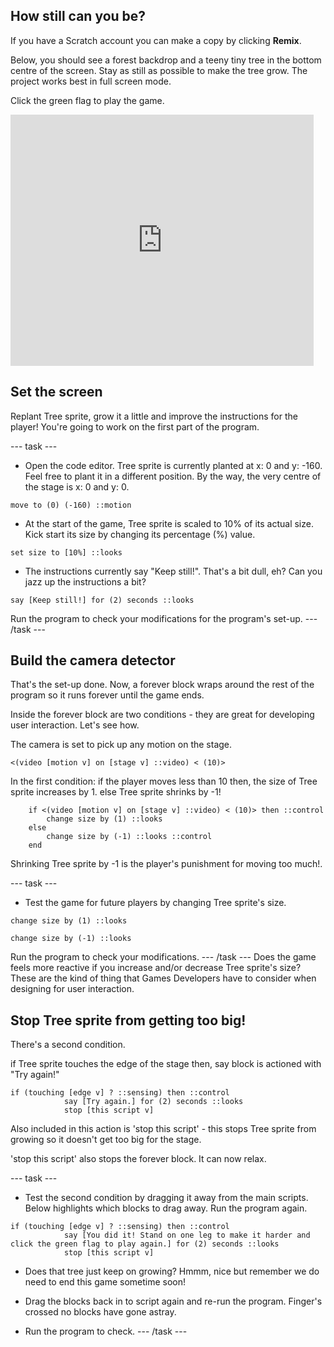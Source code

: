 ## How still can you be?

If you have a Scratch account you can make a copy by clicking **Remix**.

Below, you should see a forest backdrop and a teeny tiny tree in the bottom centre of the screen. Stay as still as possible to make the tree grow. The project works best in full screen mode.

Click the green flag to play the game.

<div>
<iframe src="https://scratch.mit.edu/projects/396479175/editor/embed" allowtransparency="true" width="485" height="402" frameborder="0" scrolling="no" allowfullscreen></iframe>
</div>

## Set the screen

Replant Tree sprite, grow it a little and improve the instructions for the player! You're going to work on the first part of the program.

--- task ---
+ Open the code editor. Tree sprite is currently planted at x: 0 and y: -160. Feel free to plant it in a different position. By the way, the very centre of the stage is x: 0 and y: 0.
```blocks3
move to (0) (-160) ::motion
```
+ At the start of the game, Tree sprite is scaled to 10% of its actual size. Kick start its size by changing its percentage (%) value.
```blocks3
set size to [10%] ::looks
```
+ The instructions currently say "Keep still!". That's a bit dull, eh? Can you jazz up the instructions a bit?
```blocks3
say [Keep still!] for (2) seconds ::looks
```
Run the program to check your modifications for the program's set-up.
--- /task ---

## Build the camera detector
That's the set-up done. Now, a forever block wraps around the rest of the program so it runs forever until the game ends.

Inside the forever block are two conditions - they are great for developing user interaction. Let's see how.

The camera is set to pick up any motion on the stage.
```blocks3
<(video [motion v] on [stage v] ::video) < (10)>
```
In the first condition:
if the player moves less than 10 then, the size of Tree sprite increases by 1.
else Tree sprite shrinks by -1! 

```blocks3
	if <(video [motion v] on [stage v] ::video) < (10)> then ::control 
		change size by (1) ::looks
	else 
		change size by (-1) ::looks ::control
	end
```
Shrinking Tree sprite by -1 is the player's punishment for moving too much!.

--- task ---
+ Test the game for future players by changing Tree sprite's size.
```blocks3
change size by (1) ::looks
```
```blocks3
change size by (-1) ::looks
```
Run the program to check your modifications.
--- /task ---
Does the game feels more reactive if you increase and/or decrease Tree sprite's size? These are the kind of thing that Games Developers have to consider when designing for user interaction.

## Stop Tree sprite from getting too big!
There's a second condition.

if Tree sprite touches the edge of the stage then, say block is actioned with "Try again!" 
```blocks3
if (touching [edge v] ? ::sensing) then ::control
			say [Try again.] for (2) seconds ::looks
			stop [this script v]
```
Also included in this action is 'stop this script' - this stops Tree sprite from growing so it doesn't get too big for the stage.

'stop this script' also stops the forever block. It can now relax.

--- task ---
+ Test the second condition by dragging it away from the main scripts. Below highlights which blocks to drag away. Run the program again.
```blocks3
if (touching [edge v] ? ::sensing) then ::control
			say [You did it! Stand on one leg to make it harder and click the green flag to play again.] for (2) seconds ::looks
			stop [this script v]
```
+ Does that tree just keep on growing? Hmmm, nice but remember we do need to end this game sometime soon!

+ Drag the blocks back in to script again and re-run the program. Finger's crossed no blocks have gone astray. 

+ Run the program to check.
--- /task ---
